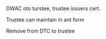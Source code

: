DWAC oto turstee,
trustee issuers cert.

Trustee can maintain in ant form

Remove from DTC to trustee